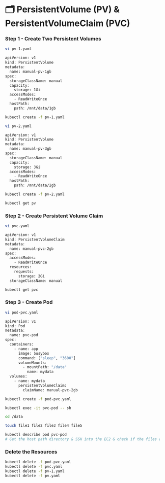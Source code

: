# 🗂 PersistentVolume (PV) & PersistentVolumeClaim (PVC)

### Step 1 - Create Two Persistent Volumes
```sh
vi pv-1.yaml
```
```sh
apiVersion: v1
kind: PersistentVolume
metadata:
  name: manual-pv-1gb
spec:
  storageClassName: manual
  capacity:
    storage: 1Gi
  accessModes:
    - ReadWriteOnce
  hostPath:
    path: /mnt/data/1gb
```
```sh
kubectl create -f pv-1.yaml
```

```sh
vi pv-2.yaml
```
```sh
apiVersion: v1
kind: PersistentVolume
metadata:
  name: manual-pv-3gb
spec:
  storageClassName: manual
  capacity:
    storage: 3Gi
  accessModes:
    - ReadWriteOnce
  hostPath:
    path: /mnt/data/2gb
```

```sh
kubectl create -f pv-2.yaml
```

```sh
kubectl get pv
```

### Step 2 - Create Persistent Volume Claim
```sh
vi pvc.yaml
```
```sh
apiVersion: v1
kind: PersistentVolumeClaim
metadata:
  name: manual-pvc-2gb
spec:
  accessModes:
    - ReadWriteOnce
  resources:
    requests:
      storage: 2Gi
  storageClassName: manual
```
```sh
kubectl get pvc
```

### Step 3 - Create Pod
```sh
vi pod-pvc.yaml
```
```sh
apiVersion: v1
kind: Pod
metadata:
  name: pvc-pod
spec:
  containers:
    - name: app
      image: busybox
      command: ["sleep", "3600"]
      volumeMounts:
        - mountPath: "/data"
          name: mydata
  volumes:
    - name: mydata
      persistentVolumeClaim:
        claimName: manual-pvc-2gb
```
```sh
kubectl create -f pod-pvc.yaml
```
```sh
kubectl exec -it pvc-pod -- sh
```
```sh
cd /data
```
```sh
touch file1 file2 file3 file4 file5
```
```sh
kubectl describe pod pvc-pod
# Get the host path directory & SSH into the EC2 & check if the files are present
```

### Delete the Resources
```sh
kubectl delete -f pod-pvc.yaml
kubectl delete -f pvc.yaml
kubectl delete -f pv-1.yaml
kubectl delete -f pv.yaml
```


